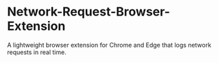 # Network-Request-Browser-Extension
A lightweight browser extension for Chrome and Edge that logs network requests in real time.
